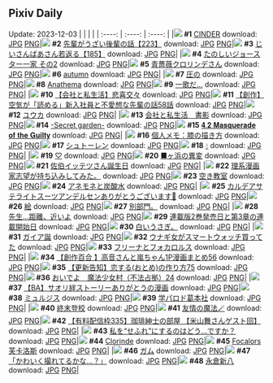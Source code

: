 ## Pixiv Daily
Update: 2023-12-03
|      |      |      |
| :----: | :----: | :----: |
|![](https://pixiv.microyu.workers.dev/c/240x480/img-master/img/2023/12/01/00/30/06/113846551_p0_master1200.jpg) **#1** [CINDER](https://www.pixiv.net/artworks/113846551) download: [JPG](https://pixiv.microyu.workers.dev/img-original/img/2023/12/01/00/30/06/113846551_p0.jpg) [PNG](https://pixiv.microyu.workers.dev/img-original/img/2023/12/01/00/30/06/113846551_p0.png)|![](https://pixiv.microyu.workers.dev/c/240x480/img-master/img/2023/12/01/19/18/37/113863711_p0_master1200.jpg) **#2** [先輩がうざい後輩の話【223】](https://www.pixiv.net/artworks/113863711) download: [JPG](https://pixiv.microyu.workers.dev/img-original/img/2023/12/01/19/18/37/113863711_p0.jpg) [PNG](https://pixiv.microyu.workers.dev/img-original/img/2023/12/01/19/18/37/113863711_p0.png)|![](https://pixiv.microyu.workers.dev/c/240x480/img-master/img/2023/12/02/11/20/29/113882569_p0_master1200.jpg) **#3** [じいさんばあさん若返る【185】](https://www.pixiv.net/artworks/113882569) download: [JPG](https://pixiv.microyu.workers.dev/img-original/img/2023/12/02/11/20/29/113882569_p0.jpg) [PNG](https://pixiv.microyu.workers.dev/img-original/img/2023/12/02/11/20/29/113882569_p0.png)|
|![](https://pixiv.microyu.workers.dev/c/240x480/img-master/img/2023/12/01/17/10/45/113860595_p0_master1200.jpg) **#4** [たのしいジョースター一家 その2](https://www.pixiv.net/artworks/113860595) download: [JPG](https://pixiv.microyu.workers.dev/img-original/img/2023/12/01/17/10/45/113860595_p0.jpg) [PNG](https://pixiv.microyu.workers.dev/img-original/img/2023/12/01/17/10/45/113860595_p0.png)|![](https://pixiv.microyu.workers.dev/c/240x480/img-master/img/2023/12/02/00/00/41/113872082_p0_master1200.jpg) **#5** [青薔薇クロリンデさん](https://www.pixiv.net/artworks/113872082) download: [JPG](https://pixiv.microyu.workers.dev/img-original/img/2023/12/02/00/00/41/113872082_p0.jpg) [PNG](https://pixiv.microyu.workers.dev/img-original/img/2023/12/02/00/00/41/113872082_p0.png)|![](https://pixiv.microyu.workers.dev/c/240x480/img-master/img/2023/12/02/00/07/48/113872599_p0_master1200.jpg) **#6** [autumn](https://www.pixiv.net/artworks/113872599) download: [JPG](https://pixiv.microyu.workers.dev/img-original/img/2023/12/02/00/07/48/113872599_p0.jpg) [PNG](https://pixiv.microyu.workers.dev/img-original/img/2023/12/02/00/07/48/113872599_p0.png)|
|![](https://pixiv.microyu.workers.dev/c/240x480/img-master/img/2023/12/01/00/03/16/113845564_p0_master1200.jpg) **#7** [圧の](https://www.pixiv.net/artworks/113845564) download: [JPG](https://pixiv.microyu.workers.dev/img-original/img/2023/12/01/00/03/16/113845564_p0.jpg) [PNG](https://pixiv.microyu.workers.dev/img-original/img/2023/12/01/00/03/16/113845564_p0.png)|![](https://pixiv.microyu.workers.dev/c/240x480/img-master/img/2023/12/02/16/12/17/113888166_p0_master1200.jpg) **#8** [Anathema](https://www.pixiv.net/artworks/113888166) download: [JPG](https://pixiv.microyu.workers.dev/img-original/img/2023/12/02/16/12/17/113888166_p0.jpg) [PNG](https://pixiv.microyu.workers.dev/img-original/img/2023/12/02/16/12/17/113888166_p0.png)|![](https://pixiv.microyu.workers.dev/c/240x480/img-master/img/2023/12/01/20/00/13/113864769_p0_master1200.jpg) **#9** [一歌だ…](https://www.pixiv.net/artworks/113864769) download: [JPG](https://pixiv.microyu.workers.dev/img-original/img/2023/12/01/20/00/13/113864769_p0.jpg) [PNG](https://pixiv.microyu.workers.dev/img-original/img/2023/12/01/20/00/13/113864769_p0.png)|
|![](https://pixiv.microyu.workers.dev/c/240x480/img-master/img/2023/12/01/12/00/11/113855704_p0_master1200.jpg) **#10** [【会社と私生活】悲喜交々](https://www.pixiv.net/artworks/113855704) download: [JPG](https://pixiv.microyu.workers.dev/img-original/img/2023/12/01/12/00/11/113855704_p0.jpg) [PNG](https://pixiv.microyu.workers.dev/img-original/img/2023/12/01/12/00/11/113855704_p0.png)|![](https://pixiv.microyu.workers.dev/c/240x480/img-master/img/2023/12/01/18/01/05/113861777_p0_master1200.jpg) **#11** [【創作】空気が「読める」新入社員と不愛想な先輩の話58話](https://www.pixiv.net/artworks/113861777) download: [JPG](https://pixiv.microyu.workers.dev/img-original/img/2023/12/01/18/01/05/113861777_p0.jpg) [PNG](https://pixiv.microyu.workers.dev/img-original/img/2023/12/01/18/01/05/113861777_p0.png)|![](https://pixiv.microyu.workers.dev/c/240x480/img-master/img/2023/12/02/00/16/42/113872879_p0_master1200.jpg) **#12** [ユウカ](https://www.pixiv.net/artworks/113872879) download: [JPG](https://pixiv.microyu.workers.dev/img-original/img/2023/12/02/00/16/42/113872879_p0.jpg) [PNG](https://pixiv.microyu.workers.dev/img-original/img/2023/12/02/00/16/42/113872879_p0.png)|
|![](https://pixiv.microyu.workers.dev/c/240x480/img-master/img/2023/12/01/12/08/11/113855888_p0_master1200.jpg) **#13** [会社と私生活　書影](https://www.pixiv.net/artworks/113855888) download: [JPG](https://pixiv.microyu.workers.dev/img-original/img/2023/12/01/12/08/11/113855888_p0.jpg) [PNG](https://pixiv.microyu.workers.dev/img-original/img/2023/12/01/12/08/11/113855888_p0.png)|![](https://pixiv.microyu.workers.dev/c/240x480/img-master/img/2023/12/01/01/01/33/113847405_p0_master1200.jpg) **#14** [-Secret garden-](https://www.pixiv.net/artworks/113847405) download: [JPG](https://pixiv.microyu.workers.dev/img-original/img/2023/12/01/01/01/33/113847405_p0.jpg) [PNG](https://pixiv.microyu.workers.dev/img-original/img/2023/12/01/01/01/33/113847405_p0.png)|![](https://pixiv.microyu.workers.dev/c/240x480/img-master/img/2023/12/02/21/01/00/113895670_p0_master1200.jpg) **#15** [𝟒.𝟐 𝐌𝐚𝐬𝐪𝐮𝐞𝐫𝐚𝐝𝐞 𝐨𝐟 𝐭𝐡𝐞 𝐆𝐮𝐢𝐥𝐭𝐲](https://www.pixiv.net/artworks/113895670) download: [JPG](https://pixiv.microyu.workers.dev/img-original/img/2023/12/02/21/01/00/113895670_p0.jpg) [PNG](https://pixiv.microyu.workers.dev/img-original/img/2023/12/02/21/01/00/113895670_p0.png)|
|![](https://pixiv.microyu.workers.dev/c/240x480/img-master/img/2023/12/02/07/00/08/113878768_p0_master1200.jpg) **#16** [個人メモ：膝の描き方](https://www.pixiv.net/artworks/113878768) download: [JPG](https://pixiv.microyu.workers.dev/img-original/img/2023/12/02/07/00/08/113878768_p0.jpg) [PNG](https://pixiv.microyu.workers.dev/img-original/img/2023/12/02/07/00/08/113878768_p0.png)|![](https://pixiv.microyu.workers.dev/c/240x480/img-master/img/2023/12/02/20/30/00/113894684_p0_master1200.jpg) **#17** [シュトーレン](https://www.pixiv.net/artworks/113894684) download: [JPG](https://pixiv.microyu.workers.dev/img-original/img/2023/12/02/20/30/00/113894684_p0.jpg) [PNG](https://pixiv.microyu.workers.dev/img-original/img/2023/12/02/20/30/00/113894684_p0.png)|![](https://pixiv.microyu.workers.dev/c/240x480/img-master/img/2023/12/01/13/14/39/113856936_p0_master1200.jpg) **#18** [💧](https://www.pixiv.net/artworks/113856936) download: [JPG](https://pixiv.microyu.workers.dev/img-original/img/2023/12/01/13/14/39/113856936_p0.jpg) [PNG](https://pixiv.microyu.workers.dev/img-original/img/2023/12/01/13/14/39/113856936_p0.png)|
|![](https://pixiv.microyu.workers.dev/c/240x480/img-master/img/2023/12/01/00/01/13/113845359_p0_master1200.jpg) **#19** [♡](https://www.pixiv.net/artworks/113845359) download: [JPG](https://pixiv.microyu.workers.dev/img-original/img/2023/12/01/00/01/13/113845359_p0.jpg) [PNG](https://pixiv.microyu.workers.dev/img-original/img/2023/12/01/00/01/13/113845359_p0.png)|![](https://pixiv.microyu.workers.dev/c/240x480/img-master/img/2023/12/01/07/06/28/113852072_p0_master1200.jpg) **#20** [■ヶ浜の異変](https://www.pixiv.net/artworks/113852072) download: [JPG](https://pixiv.microyu.workers.dev/img-original/img/2023/12/01/07/06/28/113852072_p0.jpg) [PNG](https://pixiv.microyu.workers.dev/img-original/img/2023/12/01/07/06/28/113852072_p0.png)|![](https://pixiv.microyu.workers.dev/c/240x480/img-master/img/2023/12/01/21/47/39/113867950_p0_master1200.jpg) **#21** [佐伯イッテツさん誕生日](https://www.pixiv.net/artworks/113867950) download: [JPG](https://pixiv.microyu.workers.dev/img-original/img/2023/12/01/21/47/39/113867950_p0.jpg) [PNG](https://pixiv.microyu.workers.dev/img-original/img/2023/12/01/21/47/39/113867950_p0.png)|
|![](https://pixiv.microyu.workers.dev/c/240x480/img-master/img/2023/12/01/18/15/00/113862108_p0_master1200.jpg) **#22** [理系漫画家志望が持ち込みしてみた。](https://www.pixiv.net/artworks/113862108) download: [JPG](https://pixiv.microyu.workers.dev/img-original/img/2023/12/01/18/15/00/113862108_p0.jpg) [PNG](https://pixiv.microyu.workers.dev/img-original/img/2023/12/01/18/15/00/113862108_p0.png)|![](https://pixiv.microyu.workers.dev/c/240x480/img-master/img/2023/12/01/00/01/03/113845332_p0_master1200.jpg) **#23** [空き教室](https://www.pixiv.net/artworks/113845332) download: [JPG](https://pixiv.microyu.workers.dev/img-original/img/2023/12/01/00/01/03/113845332_p0.jpg) [PNG](https://pixiv.microyu.workers.dev/img-original/img/2023/12/01/00/01/03/113845332_p0.png)|![](https://pixiv.microyu.workers.dev/c/240x480/img-master/img/2023/12/01/19/39/32/113864254_p0_master1200.jpg) **#24** [アネモネと炭酸水](https://www.pixiv.net/artworks/113864254) download: [JPG](https://pixiv.microyu.workers.dev/img-original/img/2023/12/01/19/39/32/113864254_p0.jpg) [PNG](https://pixiv.microyu.workers.dev/img-original/img/2023/12/01/19/39/32/113864254_p0.png)|
|![](https://pixiv.microyu.workers.dev/c/240x480/img-master/img/2023/12/01/21/03/51/113866689_p0_master1200.jpg) **#25** [カルデアサテライトスーツアンデルセンありがとうございます🙏](https://www.pixiv.net/artworks/113866689) download: [JPG](https://pixiv.microyu.workers.dev/img-original/img/2023/12/01/21/03/51/113866689_p0.jpg) [PNG](https://pixiv.microyu.workers.dev/img-original/img/2023/12/01/21/03/51/113866689_p0.png)|![](https://pixiv.microyu.workers.dev/c/240x480/img-master/img/2023/12/02/21/16/35/113896131_p0_master1200.jpg) **#26** [絵](https://www.pixiv.net/artworks/113896131) download: [JPG](https://pixiv.microyu.workers.dev/img-original/img/2023/12/02/21/16/35/113896131_p0.jpg) [PNG](https://pixiv.microyu.workers.dev/img-original/img/2023/12/02/21/16/35/113896131_p0.png)|![](https://pixiv.microyu.workers.dev/c/240x480/img-master/img/2023/12/01/15/28/38/113858875_p0_master1200.jpg) **#27** [別部門。](https://www.pixiv.net/artworks/113858875) download: [JPG](https://pixiv.microyu.workers.dev/img-original/img/2023/12/01/15/28/38/113858875_p0.jpg) [PNG](https://pixiv.microyu.workers.dev/img-original/img/2023/12/01/15/28/38/113858875_p0.png)|
|![](https://pixiv.microyu.workers.dev/c/240x480/img-master/img/2023/12/01/00/30/00/113846539_p0_master1200.jpg) **#28** [先生…距離、近いよ](https://www.pixiv.net/artworks/113846539) download: [JPG](https://pixiv.microyu.workers.dev/img-original/img/2023/12/01/00/30/00/113846539_p0.jpg) [PNG](https://pixiv.microyu.workers.dev/img-original/img/2023/12/01/00/30/00/113846539_p0.png)|![](https://pixiv.microyu.workers.dev/c/240x480/img-master/img/2023/12/01/13/07/29/113856850_p0_master1200.jpg) **#29** [連載版2巻発売日と第3章の連載開始日](https://www.pixiv.net/artworks/113856850) download: [JPG](https://pixiv.microyu.workers.dev/img-original/img/2023/12/01/13/07/29/113856850_p0.jpg) [PNG](https://pixiv.microyu.workers.dev/img-original/img/2023/12/01/13/07/29/113856850_p0.png)|![](https://pixiv.microyu.workers.dev/c/240x480/img-master/img/2023/12/01/00/00/43/113845292_p0_master1200.jpg) **#30** [白いうさぎ。](https://www.pixiv.net/artworks/113845292) download: [JPG](https://pixiv.microyu.workers.dev/img-original/img/2023/12/01/00/00/43/113845292_p0.jpg) [PNG](https://pixiv.microyu.workers.dev/img-original/img/2023/12/01/00/00/43/113845292_p0.png)|
|![](https://pixiv.microyu.workers.dev/c/240x480/img-master/img/2023/12/01/22/00/27/113868355_p0_master1200.jpg) **#31** [ガイア誕](https://www.pixiv.net/artworks/113868355) download: [JPG](https://pixiv.microyu.workers.dev/img-original/img/2023/12/01/22/00/27/113868355_p0.jpg) [PNG](https://pixiv.microyu.workers.dev/img-original/img/2023/12/01/22/00/27/113868355_p0.png)|![](https://pixiv.microyu.workers.dev/c/240x480/img-master/img/2023/12/01/12/16/46/113856020_p0_master1200.jpg) **#32** [ウナギ女がスマートウォッチ買ってた](https://www.pixiv.net/artworks/113856020) download: [JPG](https://pixiv.microyu.workers.dev/img-original/img/2023/12/01/12/16/46/113856020_p0.jpg) [PNG](https://pixiv.microyu.workers.dev/img-original/img/2023/12/01/12/16/46/113856020_p0.png)|![](https://pixiv.microyu.workers.dev/c/240x480/img-master/img/2023/12/02/21/11/55/113895991_p0_master1200.jpg) **#33** [フリーナとフォカロルス](https://www.pixiv.net/artworks/113895991) download: [JPG](https://pixiv.microyu.workers.dev/img-original/img/2023/12/02/21/11/55/113895991_p0.jpg) [PNG](https://pixiv.microyu.workers.dev/img-original/img/2023/12/02/21/11/55/113895991_p0.png)|
|![](https://pixiv.microyu.workers.dev/c/240x480/img-master/img/2023/12/02/00/02/50/113872337_p0_master1200.jpg) **#34** [【創作百合 】高音さんと嵐ちゃん1P漫画まとめ56](https://www.pixiv.net/artworks/113872337) download: [JPG](https://pixiv.microyu.workers.dev/img-original/img/2023/12/02/00/02/50/113872337_p0.jpg) [PNG](https://pixiv.microyu.workers.dev/img-original/img/2023/12/02/00/02/50/113872337_p0.png)|![](https://pixiv.microyu.workers.dev/c/240x480/img-master/img/2023/12/01/12/21/22/113856084_p0_master1200.jpg) **#35** [【更新告知】恋する(おとめ)の作り方75](https://www.pixiv.net/artworks/113856084) download: [JPG](https://pixiv.microyu.workers.dev/img-original/img/2023/12/01/12/21/22/113856084_p0.jpg) [PNG](https://pixiv.microyu.workers.dev/img-original/img/2023/12/01/12/21/22/113856084_p0.png)|![](https://pixiv.microyu.workers.dev/c/240x480/img-master/img/2023/12/02/19/09/30/113892464_p0_master1200.jpg) **#36** [おいでよ　魔法少女村（不法占拠）24](https://www.pixiv.net/artworks/113892464) download: [JPG](https://pixiv.microyu.workers.dev/img-original/img/2023/12/02/19/09/30/113892464_p0.jpg) [PNG](https://pixiv.microyu.workers.dev/img-original/img/2023/12/02/19/09/30/113892464_p0.png)|
|![](https://pixiv.microyu.workers.dev/c/240x480/img-master/img/2023/12/02/15/14/02/113887026_p0_master1200.jpg) **#37** [【BA】サオリ絆ストーリーありがとうの漫画](https://www.pixiv.net/artworks/113887026) download: [JPG](https://pixiv.microyu.workers.dev/img-original/img/2023/12/02/15/14/02/113887026_p0.jpg) [PNG](https://pixiv.microyu.workers.dev/img-original/img/2023/12/02/15/14/02/113887026_p0.png)|![](https://pixiv.microyu.workers.dev/c/240x480/img-master/img/2023/12/01/18/00/15/113861687_p0_master1200.jpg) **#38** [ミュルジス](https://www.pixiv.net/artworks/113861687) download: [JPG](https://pixiv.microyu.workers.dev/img-original/img/2023/12/01/18/00/15/113861687_p0.jpg) [PNG](https://pixiv.microyu.workers.dev/img-original/img/2023/12/01/18/00/15/113861687_p0.png)|![](https://pixiv.microyu.workers.dev/c/240x480/img-master/img/2023/12/02/14/12/19/113885862_p0_master1200.jpg) **#39** [学パロド葛本社](https://www.pixiv.net/artworks/113885862) download: [JPG](https://pixiv.microyu.workers.dev/img-original/img/2023/12/02/14/12/19/113885862_p0.jpg) [PNG](https://pixiv.microyu.workers.dev/img-original/img/2023/12/02/14/12/19/113885862_p0.png)|
|![](https://pixiv.microyu.workers.dev/c/240x480/img-master/img/2023/12/01/20/09/58/113865138_p0_master1200.jpg) **#40** [終末登校](https://www.pixiv.net/artworks/113865138) download: [JPG](https://pixiv.microyu.workers.dev/img-original/img/2023/12/01/20/09/58/113865138_p0.jpg) [PNG](https://pixiv.microyu.workers.dev/img-original/img/2023/12/01/20/09/58/113865138_p0.png)|![](https://pixiv.microyu.workers.dev/c/240x480/img-master/img/2023/12/02/23/07/26/113899546_p0_master1200.jpg) **#41** [友情の魔法🪄](https://www.pixiv.net/artworks/113899546) download: [JPG](https://pixiv.microyu.workers.dev/img-original/img/2023/12/02/23/07/26/113899546_p0.jpg) [PNG](https://pixiv.microyu.workers.dev/img-original/img/2023/12/02/23/07/26/113899546_p0.png)|![](https://pixiv.microyu.workers.dev/c/240x480/img-master/img/2023/12/02/11/00/00/113882192_p0_master1200.jpg) **#42** [【有料配信枠335】珈琲紳士の部屋 【米山舞さんゲスト回】](https://www.pixiv.net/artworks/113882192) download: [JPG](https://pixiv.microyu.workers.dev/img-original/img/2023/12/02/11/00/00/113882192_p0.jpg) [PNG](https://pixiv.microyu.workers.dev/img-original/img/2023/12/02/11/00/00/113882192_p0.png)|
|![](https://pixiv.microyu.workers.dev/c/240x480/img-master/img/2023/12/02/00/10/36/113872695_p0_master1200.jpg) **#43** [私を“せふれ”にするのはどう…ですか？](https://www.pixiv.net/artworks/113872695) download: [JPG](https://pixiv.microyu.workers.dev/img-original/img/2023/12/02/00/10/36/113872695_p0.jpg) [PNG](https://pixiv.microyu.workers.dev/img-original/img/2023/12/02/00/10/36/113872695_p0.png)|![](https://pixiv.microyu.workers.dev/c/240x480/img-master/img/2023/12/02/19/28/22/113892937_p0_master1200.jpg) **#44** [Clorinde](https://www.pixiv.net/artworks/113892937) download: [JPG](https://pixiv.microyu.workers.dev/img-original/img/2023/12/02/19/28/22/113892937_p0.jpg) [PNG](https://pixiv.microyu.workers.dev/img-original/img/2023/12/02/19/28/22/113892937_p0.png)|![](https://pixiv.microyu.workers.dev/c/240x480/img-master/img/2023/12/01/00/23/49/113846359_p0_master1200.jpg) **#45** [Focalors 芙卡洛斯](https://www.pixiv.net/artworks/113846359) download: [JPG](https://pixiv.microyu.workers.dev/img-original/img/2023/12/01/00/23/49/113846359_p0.jpg) [PNG](https://pixiv.microyu.workers.dev/img-original/img/2023/12/01/00/23/49/113846359_p0.png)|
|![](https://pixiv.microyu.workers.dev/c/240x480/img-master/img/2023/12/01/19/24/37/113863851_p0_master1200.jpg) **#46** [ガム](https://www.pixiv.net/artworks/113863851) download: [JPG](https://pixiv.microyu.workers.dev/img-original/img/2023/12/01/19/24/37/113863851_p0.jpg) [PNG](https://pixiv.microyu.workers.dev/img-original/img/2023/12/01/19/24/37/113863851_p0.png)|![](https://pixiv.microyu.workers.dev/c/240x480/img-master/img/2023/12/01/00/07/17/113845802_p0_master1200.jpg) **#47** [「かわいく撮れてるかな…？」](https://www.pixiv.net/artworks/113845802) download: [JPG](https://pixiv.microyu.workers.dev/img-original/img/2023/12/01/00/07/17/113845802_p0.jpg) [PNG](https://pixiv.microyu.workers.dev/img-original/img/2023/12/01/00/07/17/113845802_p0.png)|![](https://pixiv.microyu.workers.dev/c/240x480/img-master/img/2023/12/02/15/55/38/113887778_p0_master1200.jpg) **#48** [永倉新八](https://www.pixiv.net/artworks/113887778) download: [JPG](https://pixiv.microyu.workers.dev/img-original/img/2023/12/02/15/55/38/113887778_p0.jpg) [PNG](https://pixiv.microyu.workers.dev/img-original/img/2023/12/02/15/55/38/113887778_p0.png)|
